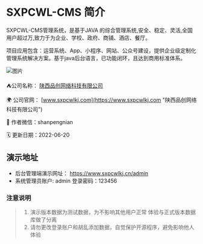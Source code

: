 # SXPCWL-CMS 简介

SXPCWL-CMS管理系统，是基于JAVA 的综合管理系统,安全、稳定、灵活,全国用户超过万,致力于为企业、学校、政府、商铺、酒店、餐厅。

项目应用包含：运营系统、App、小程序、网站、公众号建设，提供企业级定制化管理系统解决方案。基于java后台语言，已功能闭环，且达到商用标准体系。



![图片](https://www.sxpcwlkj.com/wp-content/uploads/2021/03/2021031602112614.png "sxpcwlkj")

⛺公司名称： [陕西品创网络科技有限公司](https://www.sxpcwlkj.com "陕西品创网络科技有限公司")  

🌍 公司官网： [www.sxpcwlkj.com](https://www.sxpcwlkj.com "陕西品创网络科技有限公司")  

💖 作者微信：shanpengnian

🗓  更新日期：2022-06-20



## 演示地址

- 后台管理端演示网址： https://www.sxpcwlkj.cn/admin
- 系统管理员账户: admin 登录密码：123456

### 注意说明

> 1. 演示版本数据为测试数据，为不影响其他用户正常 体验与正式版本数据库做了分离
> 2. 请勿更改登录账户和胡乱添加数据，自觉保护开源程序，避免影响他人体验

